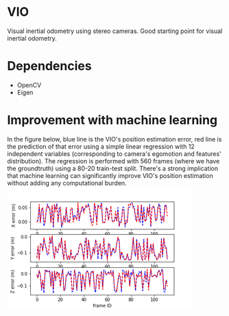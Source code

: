 # VIO
Visual inertial odometry using stereo cameras.
Good starting point for visual inertial odometry.  

# Dependencies
- OpenCV
- Eigen

# Improvement with machine learning
In the figure below, blue line is the VIO's position estimation error, red line is the prediction of that error using a simple linear regression with 12 independent variables (corresponding to camera's egomotion and features' distribution). The regression is performed with 560 frames (where we have the groundtruth) using a 80-20 train-test split. There's a strong implication that machine learning can significantly improve VIO's position estimation without adding any computational burden.     
![linear regression](linear_regression.png)
